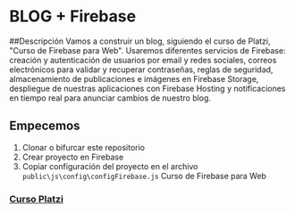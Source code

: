 # BLOG + Firebase

##Descripción
Vamos a construir un blog, siguiendo el curso de Platzi, "Curso de Firebase para Web".
Usaremos diferentes servicios de Firebase: creación y autenticación de usuarios por email y redes sociales, correos electrónicos para validar y recuperar contraseñas, reglas de seguridad, almacenamiento de publicaciones e imágenes en Firebase Storage, despliegue de nuestras aplicaciones con Firebase Hosting y notificaciones en tiempo real para anunciar cambios de nuestro blog.


## Empecemos
1. Clonar o bifurcar este repositorio
2. Crear proyecto en Firebase
3. Copiar configuración del proyecto en el archivo `public\js\config\configFirebase.js`
Curso de Firebase para Web

### [Curso Platzi](https://platzi.com/cursos/firebase-web/)

